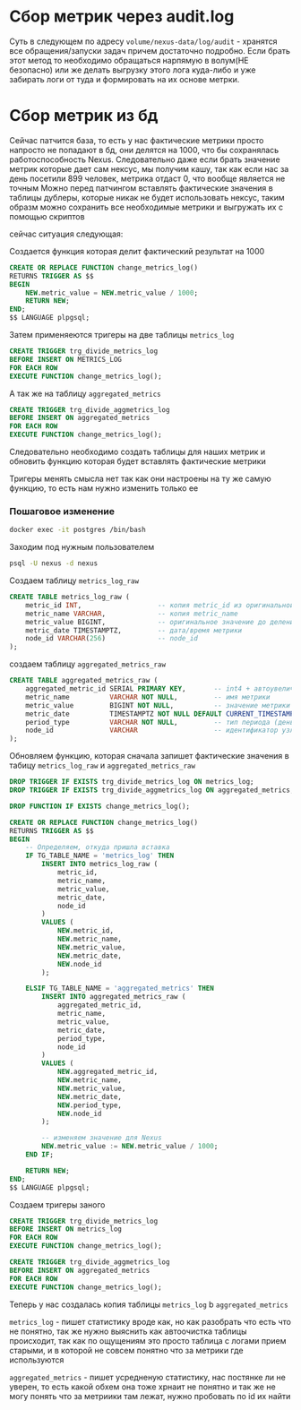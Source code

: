 # Сбор метрик через audit.log

Суть в следующем по адресу `volume/nexus-data/log/audit` - хранятся все обращения/запуски задач причем достаточно подробно. Если брать этот метод то необходимо обращаться нарпямую в волум(НЕ безопасно) или же делать выгрузку этого лога куда-либо и уже забирать логи от туда и формировать на их основе метрки.

# Сбор метрик из бд

Сейчас патчится база, то есть у нас фактические метрики просто напросто не попадают в бд, они делятся на 1000, что бы сохранялась работоспособность Nexus. Следовательно даже если брать значение метрик которые дает сам нексус, мы получим кашу, так как если нас за день посетили 899 человек, метрика отдаст 0, что вообще является не точным
Можно перед патчингом вставлять фактические значения в таблицы дублеры, которые никак не будет использовать нексус, таким образм можно сохранить все необходимые метрики и выгружать их с помощью скриптов

сейчас ситуация следующая:

Создается функция которая делит фактический результат на 1000

```sql
CREATE OR REPLACE FUNCTION change_metrics_log()
RETURNS TRIGGER AS $$
BEGIN
    NEW.metric_value = NEW.metric_value / 1000;
    RETURN NEW;
END;
$$ LANGUAGE plpgsql;
```

Затем применяеются тригеры на две таблицы `metrics_log`
```sql
CREATE TRIGGER trg_divide_metrics_log
BEFORE INSERT ON METRICS_LOG
FOR EACH ROW
EXECUTE FUNCTION change_metrics_log();
```
А так же на таблицу `aggregated_metrics`

```sql
CREATE TRIGGER trg_divide_aggmetrics_log
BEFORE INSERT ON aggregated_metrics
FOR EACH ROW
EXECUTE FUNCTION change_metrics_log();
```

Следовательно необходимо создать таблицы для наших метрик и обновить функцию которая будет вставлять фактические метрики

Тригеры менять смысла нет так как они настроены на ту же самую функцию, то есть нам нужно изменить только ее

### Пошаговое изменение


```bash
docker exec -it postgres /bin/bash
```

Заходим под нужным пользователем

```bash
psql -U nexus -d nexus
```

Cоздаем таблицу `metrics_log_raw`

```sql
CREATE TABLE metrics_log_raw (
    metric_id INT,                   -- копия metric_id из оригинальной таблицы
    metric_name VARCHAR,             -- копия metric_name
    metric_value BIGINT,             -- оригинальное значение до деления
    metric_date TIMESTAMPTZ,         -- дата/время метрики
    node_id VARCHAR(256)             -- node_id
);
```
создаем таблицу `aggregated_metrics_raw`

```sql
CREATE TABLE aggregated_metrics_raw (
    aggregated_metric_id SERIAL PRIMARY KEY,       -- int4 + автоувеличение
    metric_name          VARCHAR NOT NULL,         -- имя метрики
    metric_value         BIGINT NOT NULL,          -- значение метрики
    metric_date          TIMESTAMPTZ NOT NULL DEFAULT CURRENT_TIMESTAMP, -- дата метрики
    period_type          VARCHAR NOT NULL,         -- тип периода (день, месяц и т.д.)
    node_id              VARCHAR                   -- идентификатор узла (может быть NULL)
);


```


Обновляем функцию, которая сначала запишет фактические значения в табицу `metrics_log_raw` и `aggregated_metrics_raw`

```sql
DROP TRIGGER IF EXISTS trg_divide_metrics_log ON metrics_log;
DROP TRIGGER IF EXISTS trg_divide_aggmetrics_log ON aggregated_metrics;

DROP FUNCTION IF EXISTS change_metrics_log();
```

```sql
CREATE OR REPLACE FUNCTION change_metrics_log()
RETURNS TRIGGER AS $$
BEGIN
    -- Определяем, откуда пришла вставка
    IF TG_TABLE_NAME = 'metrics_log' THEN
        INSERT INTO metrics_log_raw (
            metric_id,
            metric_name,
            metric_value,
            metric_date,
            node_id
        )
        VALUES (
            NEW.metric_id,
            NEW.metric_name,
            NEW.metric_value,
            NEW.metric_date,
            NEW.node_id
        );

    ELSIF TG_TABLE_NAME = 'aggregated_metrics' THEN
        INSERT INTO aggregated_metrics_raw (
            aggregated_metric_id,
            metric_name,
            metric_value,
            metric_date,
            period_type,
            node_id
        )
        VALUES (
            NEW.aggregated_metric_id,
            NEW.metric_name,
            NEW.metric_value,
            NEW.metric_date,
            NEW.period_type,
            NEW.node_id
        );

        -- изменяем значение для Nexus
        NEW.metric_value := NEW.metric_value / 1000;
    END IF;

    RETURN NEW;
END;
$$ LANGUAGE plpgsql;
```

Создаем тригеры заного 

```sql
CREATE TRIGGER trg_divide_metrics_log
BEFORE INSERT ON metrics_log
FOR EACH ROW
EXECUTE FUNCTION change_metrics_log();

CREATE TRIGGER trg_divide_aggmetrics_log
BEFORE INSERT ON aggregated_metrics
FOR EACH ROW
EXECUTE FUNCTION change_metrics_log();

```

Теперь у нас создалась копия таблицы `metrics_log` b `aggregated_metrics`


`metrics_log` - пишет статистику вроде как, но как разобрать что есть что не понятно, так же нужно выяснить как автоочистка таблицы происходит, так как по ощущениям это просто таблица с логами прием старыми, и в которой не совсем понятно что за метрики где используются

`aggregated_metrics` - пишет усредненую статистику, нас постянке ли не уверен, то есть какой обхем она тоже хрнаит не понятно и так же не могу понять что за метриики там лежат, нужно пробовать по id их найти